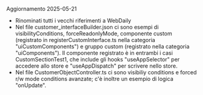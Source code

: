 Aggiornamento 2025-05-21

- Rinominati tutti i vecchi riferimenti a WebDaily
- Nel file customer_interfaceBuilder.json ci sono esempi di visibilityConditions, forceReadonlyMode, componente custom (registrato in registerCustomInterface.ts nella categoria "uiCustomComponents") e gruppo custom (registrato nella categoria "uiComponents"). Il componente registrato è in entrambi i casi CustomSectionTest1, che include gli hooks "useAppSelector" per accedere allo store e "useAppDispatch" per scrivere nello store.
- Nel file CustomerObjectController.ts ci sono visibiliy conditions e forced r/w mode conditions avanzate; c'è inoltre un esempio di logica "onUpdate".




